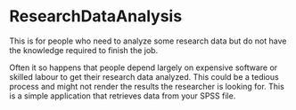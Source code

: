 # ResearchDataAnalysis
This is for people who need to analyze some research data but do not have the knowledge required to finish the job. 

Often it so happens that people depend largely on expensive software or skilled labour to get their research data analyzed. This could be a tedious process and might not render the results the researcher is looking for. This is a simple application that retrieves data from your SPSS file.
